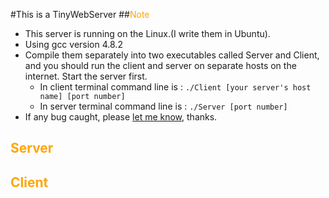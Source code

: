 #This is a TinyWebServer
##<font color = "orange">Note</font>
- This server is running on the Linux.(I write them in Ubuntu).
- Using gcc version 4.8.2 
- Compile them separately into two executables called Server and Client, and you should run the client and server 
on separate hosts on the internet. Start the server first.
    - In client terminal command line is : `./Client [your server's host name] [port number]`
    - In server terminal command line is : `./Server [port number]`
- If any bug caught, please [let me know](https://github.com/Soyn/TinyWebServer/issues), thanks.

## <font color = "orange">Server</font>
## <font color="orange">Client</font>



